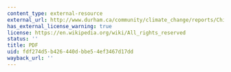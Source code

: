 ```yaml
---
content_type: external-resource
external_url: http://www.durham.ca/community/climate_change/reports/Chicago_Quick_Guide_to_Adaptation.pdf
has_external_license_warning: true
license: https://en.wikipedia.org/wiki/All_rights_reserved
status: ''
title: PDF
uid: fdf274d5-b426-440d-bbe5-4ef3467d17dd
wayback_url: ''
---
```

